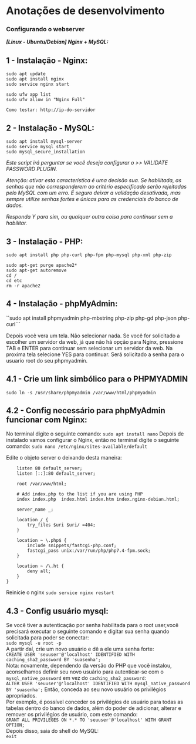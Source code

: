 # Anotações de desenvolvimento
### Configurando o webserver
 ***[Linux - Ubuntu/Debian] Nginx + MySQL:***

 ## 1 - Instalação - Nginx:  
```
sudo apt update
sudo apt install nginx
sudo service nginx start

sudo ufw app list
sudo ufw allow in "Nginx Full"

Como testar: http://ip-do-servidor
```
## 2 - Instalação - MySQL:

```
sudo apt install mysql-server
sudo service mysql start
sudo mysql_secure_installation
```
<i>Este script irá perguntar se você deseja configurar o >> VALIDATE PASSWORD PLUGIN.

Atenção: ativar esta característica é uma decisão sua. 
Se habilitada, as senhas que não corresponderem ao critério especificado serão rejeitadas pelo MySQL com um erro. 
É seguro deixar a validação desativada, mas sempre utilize senhas fortes e únicas para as credenciais do banco de dados.

Responda Y para sim, ou qualquer outra coisa para continuar sem a habilitar.</i>

## 3 - Instalação - PHP:

```
sudo apt install php php-curl php-fpm php-mysql php-xml php-zip

sudo apt-get purge apache2*
sudo apt-get autoremove
cd /
cd etc
rm -r apache2
```
## 4 - Instalação - phpMyAdmin:

``sudo apt install phpmyadmin php-mbstring php-zip php-gd php-json php-curl```

Depois você vera um tela.
Não selecionar nada.
Se você for solicitado a escolher um servidor da web, já que não há opção para Nginx, pressione  TAB e  ENTER 
para continuar sem selecionar um servidor da web.
Na proxima tela selecione YES para continuar.
Será solicitado a senha para o usuario root do seu phpmyadmin.

## 4.1 - Crie um link simbólico para o PHPMYADMIN
```sudo ln -s /usr/share/phpmyadmin /var/www/html/phpmyadmin```

## 4.2 - Config necessário para phpMyAdmin funcionar com Nginx:

No terminal digite o seguinte comando:
```sudo apt install nano```
Depois de instalado vamos configurar o Nginx, então no terminal digite o seguinte comando:
```sudo nano /etc/nginx/sites-available/default```

Edite o objeto server o deixando desta maneira:

```server {
	listen 80 default_server;
	listen [::]:80 default_server;

	root /var/www/html;

	# Add index.php to the list if you are using PHP
	index index.php  index.html index.htm index.nginx-debian.html;

	server_name _;

	location / {
		try_files $uri $uri/ =404;
	}

	location ~ \.php$ {
		include snippets/fastcgi-php.conf;
		fastcgi_pass unix:/var/run/php/php7.4-fpm.sock;
	}

	location ~ /\.ht {
		deny all;
	}
}
```
Reinicie o nginx
```sudo service nginx restart```<br>
## 4.3 - Config usuário mysql:

Se você tiver a autenticação por senha habilitada para o root user,você precisará executar o seguinte comando e digitar sua senha quando solicitada para poder se conectar:<br>
```sudo mysql -u root -p```<br>
A partir daí, crie um novo usuário e dê a ele uma senha forte:<br>
```CREATE USER 'seuuser'@'localhost' IDENTIFIED WITH caching_sha2_password BY 'suasenha';```<br>
Nota: novamente, dependendo da versão do PHP que você instalou, aconselhamos definir seu novo usuário
para autenticar-se com o ```mysql_native_password``` em vez do ```caching_sha2_password```:<br>
```ALTER USER 'seuuser'@'localhost' IDENTIFIED WITH mysql_native_password BY 'suasenha';```
Então, conceda ao seu novo usuário os privilégios apropriados. <br>
Por exemplo, é possível conceder os privilégios de usuário para todas as tabelas dentro do banco de dados, além do poder de adicionar, alterar e remover os privilégios de usuário, com este comando:<br>
```GRANT ALL PRIVILEGES ON *.* TO 'seuuser'@'localhost' WITH GRANT OPTION;```<br>
Depois disso, saia do shell do MySQL:<br>
```exit```

